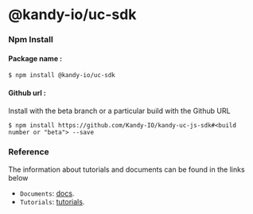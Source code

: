 # @kandy-io/uc-sdk

### Npm Install

#### Package name :

`$ npm install @kandy-io/uc-sdk`

#### Github url :

Install with the beta branch or a particular build with the Github URL

`$ npm install https://github.com/Kandy-IO/kandy-uc-js-sdk#<build number or "beta"> --save`

### Reference

The information about tutorials and documents can be found in the links below

* `Documents`: [docs](https://kandy-io.github.io/kandy-uc-js-sdk/docs).
* `Tutorials`: [tutorials](https://kandy-io.github.io/kandy-uc-js-sdk/tutorials/?KANDYFQDN=oauth-cpaas.att.com#/Get%20Started).





